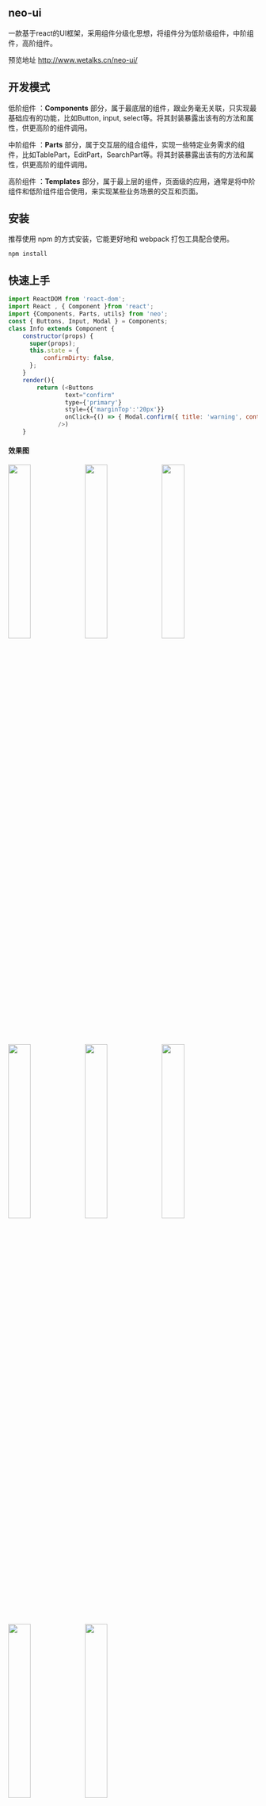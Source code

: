 ## neo-ui

一款基于react的UI框架，采用组件分级化思想，将组件分为低阶级组件，中阶组件，高阶组件。

预览地址 http://www.wetalks.cn/neo-ui/

## 开发模式

低阶组件 ：**Components** 部分，属于最底层的组件，跟业务毫无关联，只实现最基础应有的功能，比如Button, input, select等。将其封装暴露出该有的方法和属性，供更高阶的组件调用。

中阶组件 ：**Parts** 部分，属于交互层的组合组件，实现一些特定业务需求的组件，比如TablePart，EditPart，SearchPart等。将其封装暴露出该有的方法和属性，供更高阶的组件调用。

高阶组件 ：**Templates** 部分，属于最上层的组件，页面级的应用，通常是将中阶组件和低阶组件组合使用，来实现某些业务场景的交互和页面。

## 安装

推荐使用 npm 的方式安装，它能更好地和 webpack 打包工具配合使用。

```
npm install
```

## 快速上手

```javascript
import ReactDOM from 'react-dom';
import React , { Component }from 'react';
import {Components, Parts, utils} from 'neo';
const { Buttons, Input, Modal } = Components;
class Info extends Component {
    constructor(props) {
      super(props);
      this.state = {
          confirmDirty: false,
      };
    }
    render(){
        return (<Buttons
                text="confirm"
                type={'primary'}
                style={{'marginTop':'20px'}}
                onClick={() => { Modal.confirm({ title: 'warning', content: 'this is a warning', type: 'small' }, () => { alert('this is sure callback'); }, () => { alert('this is cancle callback'); }); }}
              />)
    }

```


#### 效果图

<div>
<img width='30%' src="http://plteva3wk.bkt.clouddn.com/WX20190103-102904@2x.png"/>
<img width='30%' src="http://plteva3wk.bkt.clouddn.com/WX20190103-102956@2x.png"/>
<img width='30%' src="http://plteva3wk.bkt.clouddn.com/WX20190103-103726@2x.png"/>
</div>

<div>
<img width='30%' src="http://plteva3wk.bkt.clouddn.com/WX20190103-103830@2x.png"/>
<img width='30%' src="http://plteva3wk.bkt.clouddn.com/WX20190103-103655@2x.png"/>
<img width='30%' src="http://plteva3wk.bkt.clouddn.com/WX20190103-103439@2x.png"/>
</div>

<div>
<img width='30%' src="http://plteva3wk.bkt.clouddn.com/WX20190103-103814@2x.png"/>
<img width='30%' src="http://plteva3wk.bkt.clouddn.com/WX20190103-104547@2x.png"/>
</div>

